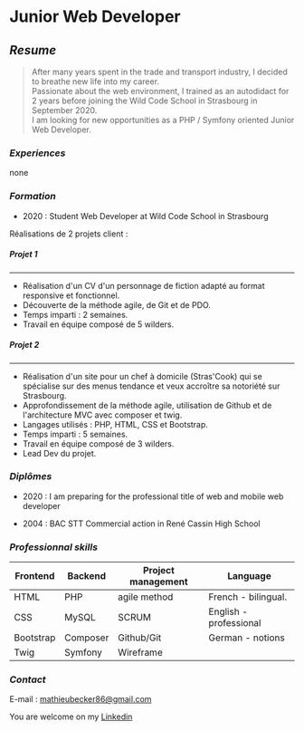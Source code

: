 # **Junior Web Developer**  
  

## _Resume_ 
  
> After many years spent in the trade and transport industry, I decided to breathe new life into my career.    
> Passionate about the web environment, I trained as an autodidact for 2 years before joining the Wild Code School in Strasbourg in September 2020.  
> I am looking for new opportunities as a PHP / Symfony oriented Junior Web Developer.

### _Experiences_

none 
  
### _Formation_  

* 2020 :  Student Web Developer at Wild Code School in Strasbourg

Réalisations de 2 projets client :

##### Projet 1
-------
* Réalisation d'un CV d'un personnage de fiction adapté au format responsive et fonctionnel.
 * Découverte de la méthode agile, de Git et de PDO.
 * Temps imparti : 2 semaines.
 * Travail en équipe composé de 5 wilders.

##### Projet 2
-------
* Réalisation d'un site pour un chef à domicile (Stras'Cook) qui se spécialise sur des menus tendance et veux accroître sa notoriété sur Strasbourg.
 * Approfondissement de la méthode agile, utilisation de Github et de l'architecture MVC avec composer et twig.
 * Langages utilisés : PHP, HTML, CSS et Bootstrap.
 * Temps imparti : 5 semaines.
 * Travail en équipe composé de 3 wilders.
 * Lead Dev du projet.

### _Diplômes_

* 2020 : I am preparing for the professional title of web and mobile web developer

* 2004 : BAC STT Commercial action in René Cassin High School

### _Professionnal skills_  
  
|Frontend     |Backend  |Project management   |Language              |  
|--           |--       |--                   |--                    |  
|HTML         |PHP      |agile method         |French - bilingual.   |  
|CSS          |MySQL    |SCRUM                |English - professional|
|Bootstrap    |Composer |Github/Git           |German - notions      |  
|Twig         |Symfony  |Wireframe            |                      |  
  

### _Contact_

 E-mail : mathieubecker86@gmail.com
 
 You are welcome on my [Linkedin](https://www.linkedin.com/in/mathieu-becker86/)
 
 



